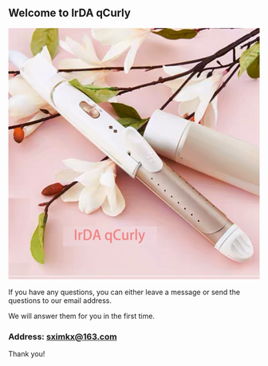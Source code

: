 ## Welcome to IrDA qCurly

![Image](icon-1024.png)

If you have any questions, you can either leave a message or send the questions to our email address.

We will answer them for you in the first time.

### Address:  sximkx@163.com 

Thank you!
